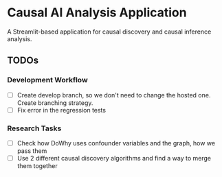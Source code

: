 # Causal AI Analysis Application

A Streamlit-based application for causal discovery and causal inference analysis.

## TODOs

### Development Workflow
- [ ] Create develop branch, so we don't need to change the hosted one. Create branching strategy.
- [ ] Fix error in the regression tests

### Research Tasks
- [ ] Check how DoWhy uses confounder variables and the graph, how we pass them
- [ ] Use 2 different causal discovery algorithms and find a way to merge them together
